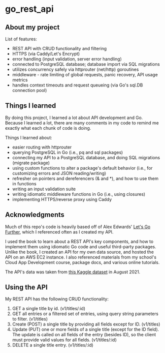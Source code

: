 # go_rest_api

## About my project

List of features:
- REST API with CRUD functionality and filtering
- HTTPS (via Caddy/Let's Encrypt)
- error handling (input validation, server error handling)
- connected to PostgreSQL database; database import via SQL migrations
- utilizes concurrency safely via httprouter (net/http) goroutines
- middleware - rate limiting of global requests, panic recovery, API usage metrics
- handles context timeouts and request queueing (via Go's sql.DB connection pool)

## Things I learned

By doing this project, I learned a lot about API development and Go. Because I learned a lot, there are many comments in my code to remind me exactly what each chunk of code is doing.

Things I learned about:
- easier routing with httprouter
- querying PostgreSQL in Go (i.e., pq and sql packages)
- connecting my API to a PostgreSQL database, and doing SQL migrations (migrate package)
- using custom functions to alter a package's default behavior (i.e., for customizing errors and JSON reading/writing)
- refresher on pointers and dereferencers (& and *), and how to use them in functions
- writing an input validation suite
- writing idiomatic middleware functions in Go (i.e., using closures)
- implementing HTTPS/reverse proxy using Caddy

## Acknowledgments

Much of this repo's code is heavily based off of Alex Edwards' [Let's Go Further](https://lets-go-further.alexedwards.net/), which I referenced often as I created my API. 

I used the book to learn about a REST API's key components, and how to implement them using idiomatic Go code and useful third-party packages. Unlike the book, I created an API for my own data source, and hosted the API on an AWS EC2 instance. I also referenced materials from my school's Cloud App Development course, package docs, and various online tutorials.

The API's data was taken from [this Kaggle dataset](https://www.kaggle.com/shivamb/netflix-shows) in August 2021.

## Using the API

My REST API has the following CRUD functionality:
1. GET a single title by id. (v1/titles/:id)
2. GET all entries or a filtered set of entries, using query string parameters to filter. (v1/titles)
3. Create (POST) a single title by providing all fields except for ID. (v1/titles)
4. Update (PUT) one or more fields of a single title (except for the ID field). The update is called on all fields of the entry (besides ID), so the client must provide valid values for all fields. (v1/titles/:id)
5. DELETE a single title entry. (v1/titles/:id)